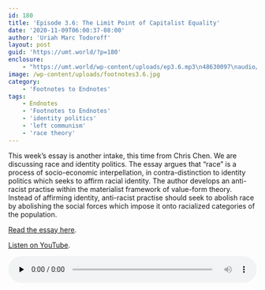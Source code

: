 ```yaml
---
id: 180
title: 'Episode 3.6: The Limit Point of Capitalist Equality'
date: '2020-11-09T06:00:37-08:00'
author: 'Uriah Marc Todoroff'
layout: post
guid: 'https://umt.world/?p=180'
enclosure:
    - "https://umt.world/wp-content/uploads/ep3.6.mp3\n48630097\naudio/mpeg\n"
image: /wp-content/uploads/footnotes3.6.jpg
category:
    - 'Footnotes to Endnotes'
tags:
    - Endnotes
    - 'Footnotes to Endnotes'
    - 'identity politics'
    - 'left communism'
    - 'race theory'
---
```


This week’s essay is another intake, this time from Chris Chen. We are discussing race and identity politics. The essay argues that “race” is a process of socio-economic interpellation, in contra-distinction to identity politics which seeks to affirm racial identity. The author develops an anti-racist practise within the materialist framework of value-form theory. Instead of affirming identity, anti-racist practise should seek to abolish race by abolishing the social forces which impose it onto racialized categories of the population.

[Read the essay here](https://endnotes.org.uk/issues/3/en/chris-chen-the-limit-point-of-capitalist-equality).

[Listen on YouTube](https://youtu.be/uJS9avuO-5U).

<audio class="wp-audio-shortcode" controls="controls" id="audio-180-13" preload="none" style="width: 100%;"><source src="https://umt.world/wp-content/uploads/ep3.6.mp3?_=13" type="audio/mpeg"></source><https://umt.world/wp-content/uploads/ep3.6.mp3></audio>